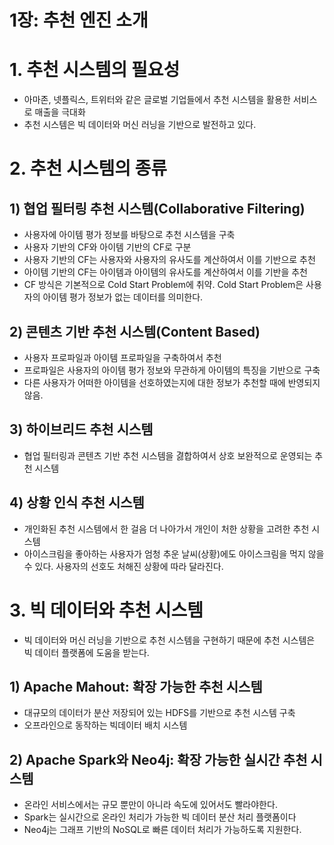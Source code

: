 1장: 추천 엔진 소개
=================================

# 1. 추천 시스템의 필요성
- 아마존, 넷플릭스, 트위터와 같은 글로벌 기업들에서 추천 시스템을 활용한 서비스로 매출을 극대화
- 추천 시스템은 빅 데이터와 머신 러닝을 기반으로 발전하고 있다.


# 2. 추천 시스템의 종류
## 1) 협업 필터링 추천 시스템(Collaborative Filtering)
- 사용자에 아이템 평가 정보를 바탕으로 추천 시스템을 구축
- 사용자 기반의 CF와 아이템 기반의 CF로 구분
- 사용자 기반의 CF는 사용자와 사용자의 유사도를 계산하여서 이를 기반으로 추천
- 아이템 기반의 CF는 아이템과 아이템의 유사도를 계산하여서 이를 기반을 추천
- CF 방식은 기본적으로 Cold Start Problem에 취약. Cold Start Problem은 사용자의 아이템 평가 정보가 없는 데이터를 의미한다.
## 2) 콘텐츠 기반 추천 시스템(Content Based)
- 사용자 프로파일과 아이템 프로파일을 구축하여서 추천
- 프로파일은 사용자의 아이템 평가 정보와 무관하게 아이템의 특징을 기반으로 구축
- 다른 사용자가 어떠한 아이템을 선호하였는지에 대한 정보가 추천할 때에 반영되지 않음. 
## 3) 하이브리드 추천 시스템
- 협업 필터링과 콘텐츠 기반 추천 시스템을 겷합하여서 상호 보완적으로 운영되는 추천 시스템
## 4) 상황 인식 추천 시스템
- 개인화된 추천 시스템에서 한 걸음 더 나아가서 개인이 처한 상황을 고려한 추천 시스템
- 아이스크림을 좋아하는 사용자가 엄청 추운 날씨(상황)에도 아이스크림을 먹지 않을 수 있다. 사용자의 선호도 처해진 상황에 따라 달라진다.


# 3. 빅 데이터와 추천 시스템
- 빅 데이터와 머신 러닝을 기반으로 추천 시스템을 구현하기 때문에 추천 시스템은 빅 데이터 플랫폼에 도움을 받는다.
## 1) Apache Mahout: 확장 가능한 추천 시스템
- 대규모의 데이터가 분산 저장되어 있는 HDFS를 기반으로 추천 시스템 구축
- 오프라인으로 동작하는 빅데이터 배치 시스템
## 2) Apache Spark와 Neo4j: 확장 가능한 실시간 추천 시스템
- 온라인 서비스에서는 규모 뿐만이 아니라 속도에 있어서도 빨라야한다.
- Spark는 실시간으로 온라인 처리가 가능한 빅 데이터 분산 처리 플랫폼이다
- Neo4j는 그래프 기반의 NoSQL로 빠른 데이터 처리가 가능하도록 지원한다.
